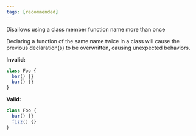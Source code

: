 ```yaml
---
tags: [recommended]
---
```


Disallows using a class member function name more than once

Declaring a function of the same name twice in a class will cause the previous
declaration(s) to be overwritten, causing unexpected behaviors.

**Invalid:**

```typescript
class Foo {
  bar() {}
  bar() {}
}
```

**Valid:**

```typescript
class Foo {
  bar() {}
  fizz() {}
}
```
